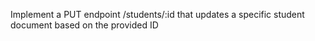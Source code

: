 Implement a PUT endpoint /students/:id that updates a specific student document based on the provided ID
